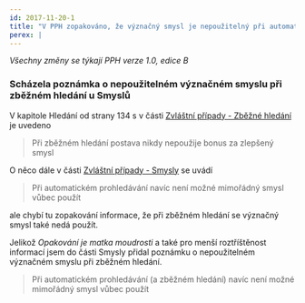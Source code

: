 ```yaml
---
id: 2017-11-20-1
title: "V PPH zopakováno, že význačný smysl je nepoužitelný při automatickém a zběžném hledání"
perex: |
---
```


*Všechny změny se týkají PPH verze 1.0, edice B*

### Scházela poznámka o nepoužitelném význačném smyslu při zběžném hledání u Smyslů

V kapitole Hledání od strany 134 s v části [Zvláštní případy - Zběžné hledání](https://pph.drdplus.info/?trial=1#zbezne_hledani)
 je uvedeno
 > Při zběžném hledání postava nikdy nepoužije bonus za zlepšený smysl

O něco dále v části [Zvláštní případy - Smysly](https://pph.drdplus.info/?trial=1#smysly) se uvádí
 > Při automatickém prohledávání navíc není možné mimořádný smysl vůbec použít

ale chybí tu zopakování informace, že při zběžném hledání se význačný smysl také nedá použít.

Jelikož *Opakování je matka moudrosti* a také pro menší roztříštěnost informací jsem do části Smysly přidal poznámku o nepoužitelném význačném smyslu při zběžném hledání.
 > Při automatickém prohledávání (a zběžném hledání) navíc není možné mimořádný smysl vůbec použít
